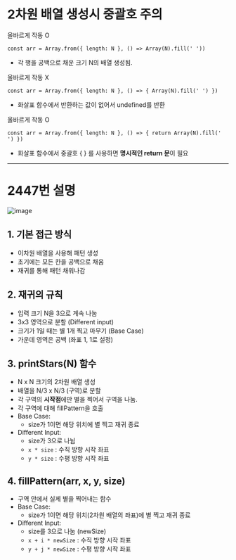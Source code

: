 # 2차원 배열 생성시 중괄호 주의

올바르게 작동 O
```
const arr = Array.from({ length: N }, () => Array(N).fill(' '))
```
- 각 행을 공백으로 채운 크기 N의 배열 생성됨.

올바르게 작동 X
```
const arr = Array.from({ length: N }, () => { Array(N).fill(' ') })
```
- 화살표 함수에서 반환하는 값이 없어서 undefined를 반환

올바르게 작동 O
```
const arr = Array.from({ length: N }, () => { return Array(N).fill(' ') })
```
- 화살표 함수에서 중괄호 { } 를 사용하면 <b>명시적인 return 문</b>이 필요

----

# 2447번 설명

![image](https://github.com/user-attachments/assets/7e95053f-a6c7-480c-9f23-79294844165a)

## 1. 기본 접근 방식
- 이차원 배열을 사용해 패턴 생성
- 초기에는 모든 칸을 공백으로 채움
- 재귀를 통해 패턴 채워나감

## 2. 재귀의 규칙
- 입력 크기 N을 3으로 계속 나눔
- 3x3 영역으로 분할 (Different input)
- 크기가 1일 때는 별 1개 찍고 마무기 (Base Case)
- 가운데 영역은 공백 (좌표 1, 1로 설정)

## 3. printStars(N) 함수
- N x N 크기의 2차원 배열 생성
- 배열을 N/3 x N/3 (구역)로 분할
- 각 구역의 <b>시작점</b>에만 별을 찍어서 구역을 나눔.
- 각 구역에 대해 fillPattern을 호출
- Base Case:
    - size가 1이면 해당 위치에 별 찍고 재귀 종료
- Different Input:
    - size가 3으로 나뉨
    - `x * size` : 수직 방향 시작 좌표
    - `y * size` : 수평 방향 시작 좌표

## 4. fillPattern(arr, x, y, size)
- 구역 안에서 실제 별을 찍어내는 함수
- Base Case:
    - size가 1이면 해당 위치(2차원 배열의 좌표)에 별 찍고 재귀 종료
- Different Input:
    - size를 3으로 나눔 (newSize)
    - `x + i * newSize` : 수직 방향 시작 좌표
    - `y + j * newSize` : 수평 방향 시작 좌표